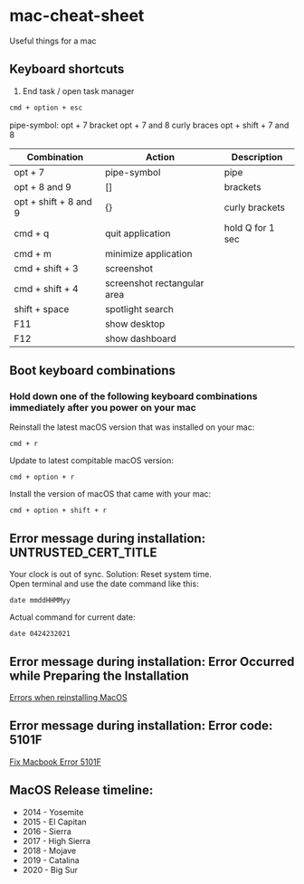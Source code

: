 # mac-cheat-sheet

Useful things for a mac

## Keyboard shortcuts
1) End task / open task manager
```sh
cmd + option + esc
```
pipe-symbol: opt + 7
bracket opt + 7 and 8
curly braces opt + shift + 7 and 8

| Combination | Action | Description|
|---|---|---|
opt + 7|pipe-symbol|pipe
opt + 8 and 9|[]| brackets
opt + shift + 8 and 9 | {} | curly brackets
cmd + q | quit application | hold Q for 1 sec
cmd + m | minimize application
cmd + shift + 3 | screenshot
cmd + shift + 4 | screenshot rectangular area
shift + space | spotlight search
F11 | show desktop
F12 | show dashboard




## Boot keyboard combinations
### Hold down one of the following keyboard combinations immediately after you power on your mac

Reinstall the latest macOS version that was installed on your mac:
```
cmd + r
```

Update to latest compitable macOS version:
```
cmd + option + r
```

Install the version of macOS that came with your mac:
```
cmd + option + shift + r
```

## Error message during installation: UNTRUSTED_CERT_TITLE  
Your clock is out of sync. Solution: Reset system time.  
Open terminal and use the date command like this:
```
date mmddHHMMyy
```
Actual command for current date:
```
date 0424232021
```

## Error message during installation: Error Occurred while Preparing the Installation
[Errors when reinstalling MacOS](https://macreports.com/an-error-occurred-while-preparing-the-installation-fix/)


## Error message during installation: Error code: 5101F
[Fix Macbook Error 5101F](https://appletoolbox.com/fix-macbook-error-5101f/)

## MacOS Release timeline:
* 2014 - Yosemite
* 2015 - El Capitan
* 2016 - Sierra
* 2017 - High Sierra
* 2018 - Mojave
* 2019 - Catalina
* 2020 - Big Sur

